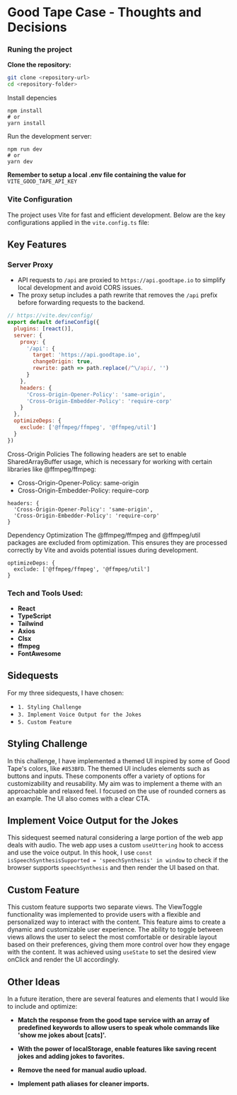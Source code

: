 # Good Tape Case - Thoughts and Decisions

### Runing the project

**Clone the repository:**

```bash
git clone <repository-url>
cd <repository-folder>
```

Install depencies

```
npm install
# or
yarn install
```

Run the development server:

```
npm run dev
# or
yarn dev
```
**Remember to setup a local .env file containing the value for** 
`VITE_GOOD_TAPE_API_KEY`

### Vite Configuration

The project uses Vite for fast and efficient development. Below are the key configurations applied in the `vite.config.ts` file:

## Key Features

### Server Proxy

- API requests to `/api` are proxied to `https://api.goodtape.io` to simplify local development and avoid CORS issues.
- The proxy setup includes a path rewrite that removes the `/api` prefix before forwarding requests to the backend.

```javascript
// https://vite.dev/config/
export default defineConfig({
  plugins: [react()],
  server: {
    proxy: {
      '/api': {
        target: 'https://api.goodtape.io',
        changeOrigin: true,
        rewrite: path => path.replace(/^\/api/, '')
      }
    },
    headers: {
      'Cross-Origin-Opener-Policy': 'same-origin',
      'Cross-Origin-Embedder-Policy': 'require-corp'
    }
  },
  optimizeDeps: {
    exclude: ['@ffmpeg/ffmpeg', '@ffmpeg/util']
  }
})
```

Cross-Origin Policies
The following headers are set to enable SharedArrayBuffer usage, which is necessary for working with certain libraries like @ffmpeg/ffmpeg:

- Cross-Origin-Opener-Policy: same-origin
- Cross-Origin-Embedder-Policy: require-corp

```
headers: {
  'Cross-Origin-Opener-Policy': 'same-origin',
  'Cross-Origin-Embedder-Policy': 'require-corp'
}
```

Dependency Optimization
The @ffmpeg/ffmpeg and @ffmpeg/util packages are excluded from optimization. This ensures they are processed correctly by Vite and avoids potential issues during development.

```
optimizeDeps: {
  exclude: ['@ffmpeg/ffmpeg', '@ffmpeg/util']
}
```


### Tech and Tools Used:

- **React**
- **TypeScript**
- **Tailwind**
- **Axios**
- **Clsx**
- **ffmpeg**
- **FontAwesome**

## Sidequests

For my three sidequests, I have chosen:

- `1. Styling Challenge`
- `3. Implement Voice Output for the Jokes`
- `5. Custom Feature`

## Styling Challenge

In this challenge, I have implemented a themed UI inspired by some of Good Tape's colors, like `#853BFD`. The themed UI includes elements such as buttons and inputs. These components offer a variety of options for customizability and reusability. My aim was to implement a theme with an approachable and relaxed feel. I focused on the use of rounded corners as an example. The UI also comes with a clear CTA.

## Implement Voice Output for the Jokes

This sidequest seemed natural considering a large portion of the web app deals with audio. The web app uses a custom `useUttering` hook to access and use the voice output. In this hook, I use `const isSpeechSynthesisSupported = 'speechSynthesis' in window` to check if the browser supports `speechSynthesis` and then render the UI based on that.

## Custom Feature

This custom feature supports two separate views. The ViewToggle functionality was implemented to provide users with a flexible and personalized way to interact with the content. This feature aims to create a dynamic and customizable user experience. The ability to toggle between views allows the user to select the most comfortable or desirable layout based on their preferences, giving them more control over how they engage with the content. It was achieved using `useState` to set the desired view onClick and render the UI accordingly.

## Other Ideas

In a future iteration, there are several features and elements that I would like to include and optimize:

- **Match the response from the good tape service with an array of predefined keywords to allow users to speak whole commands like 'show me jokes about [cats]'.**

- **With the power of localStorage, enable features like saving recent jokes and adding jokes to favorites.**

- **Remove the need for manual audio upload.**

- **Implement path aliases for cleaner imports.**

